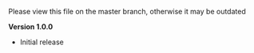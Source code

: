 Please view this file on the master branch, otherwise it may be outdated

**Version 1.0.0**
* Initial release